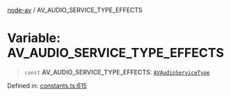 [node-av](../globals.md) / AV\_AUDIO\_SERVICE\_TYPE\_EFFECTS

# Variable: AV\_AUDIO\_SERVICE\_TYPE\_EFFECTS

> `const` **AV\_AUDIO\_SERVICE\_TYPE\_EFFECTS**: [`AVAudioServiceType`](../type-aliases/AVAudioServiceType.md)

Defined in: [constants.ts:615](https://github.com/seydx/av/blob/f8631fc881b394300b1479f511d55cf1c370a87f/src/constants/constants.ts#L615)
